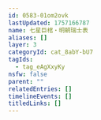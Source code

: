 ```yaml
---
id: 0583-01om2ovk
lastUpdated: 1757166787
name: 七星巨棺・明朝瑞士表
aliases: []
layer: 3
categoryId: cat_8abY-bU7
tagIds:
  - tag_eAgXxyKy
nsfw: false
parent: ""
relatedEntries: []
timelineEvents: []
titledLinks: []
---
```


